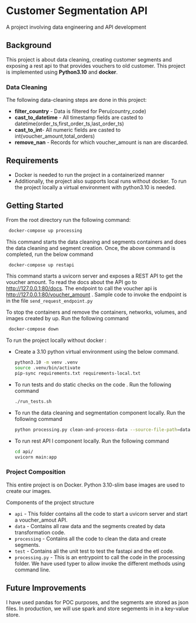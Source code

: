 # Customer Segmentation API
A  project involving data engineering and API development
## Background
This project is about data cleaning, creating customer segments and exposing a rest api to that provides vouchers to
old customer.
This project is implemented using **Python3.10** and **docker**.


### Data Cleaning
The following data-cleaning steps are done in this project:
* **filter_country** - Data is filtered for Peru(country_code)
* **cast_to_datetime** - All timestamp fields are casted to datetime(order_ts,first_order_ts,last_order_ts)
* **cast_to_int**- All numeric fields are casted to int(voucher_amount,total_orders)
* **remove_nan** - Records for which voucher_amount is nan are discarded.



## Requirements
* Docker is needed to run the project in a containerized manner
* Additionally, the project also supports local runs without docker. To run the project locally a virtual environment with python3.10 is needed.

## Getting Started

From the root directory run the following command:

```bash
 docker-compose up processing
``` 
This command starts the data cleaning and segments containers and does the data cleaning and segment creation. Once, the above command is completed, run the below command 
```bash
 docker-compose up restapi
```

This command starts a uvicorn server and exposes a REST API to get the voucher amount. To read the docs about the API
go to http://127.0.0.1:80/docs. The endpoint to call the voucher api is http://127.0.0.1:80/voucher_amount . Sample code to invoke the endpoint is in the file `send_request_endpoint.py`

To stop the containers and remove the  containers, networks, volumes, and images created by up. Run the following command
```bash
 docker-compose down
```


To run the project locally without docker :

*  Create a 3.10 python virtual environment using the below command.
    
    ```bash
    python3.10 -m venv .venv
    source .venv/bin/activate
    pip-sync requirements.txt requirements-local.txt
     ```


 * To run tests and do static checks on the code . Run the following command
   ```bash
   ./run_tests.sh
   ```
* To run the data cleaning and segmentation component locally. Run the following command 
     ```bash
     python processing.py clean-and-process-data --source-file-path=data/raw
     ```

* To run rest API l component locally. Run the following command

   ```bash
   cd api/
   uvicorn main:app
   ```


### Project Composition
This entire project is on Docker. Python 3.10-slim base images are used to create our images.

Components of the project structure
* `api` - This folder contains all the code to start a uvicorn server and start a voucher_amout API.
* `data` - Contains all raw data and the segments created by data transformation code.
* `processing` - Contains all the code to clean the data and create segments.
* `test` - Contains all the unit test to test the fastapi and the etl code.
* `processing.py` - This is an entrypoint to call the code in the processing folder. We have used typer to allow invoke the different methods using command line.




## Future Improvements
I have used pandas for POC purposes, and the segments are stored as json files. In production, we will use spark and store
segements in in a key-value store.